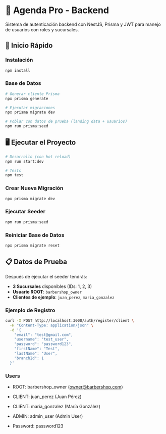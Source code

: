 # 🔐 Agenda Pro - Backend

Sistema de autenticación backend con NestJS, Prisma y JWT para manejo de usuarios con roles y sucursales.

## 🚀 Inicio Rápido

### Instalación
```bash
npm install
```

### Base de Datos
```bash
# Generar cliente Prisma
npx prisma generate

# Ejecutar migraciones
npx prisma migrate dev

# Poblar con datos de prueba (landing data + usuarios)
npm run prisma:seed
```

## 🖥️ Ejecutar el Proyecto

```bash
# Desarrollo (con hot reload)
npm run start:dev

# Tests
npm test
```

### Crear Nueva Migración
```bash
npx prisma migrate dev 
```

### Ejecutar Seeder
```bash
npm run prisma:seed
```

### Reiniciar Base de Datos
```bash
npx prisma migrate reset
```

## 📋 Datos de Prueba

Después de ejecutar el seeder tendrás:
- **3 Sucursales** disponibles (IDs: 1, 2, 3)
- **Usuario ROOT**: `barbershop_owner`
- **Clientes de ejemplo**: `juan_perez`, `maria_gonzalez`

### Ejemplo de Registro
```bash
curl -X POST http://localhost:3000/auth/register/client \
  -H "Content-Type: application/json" \
  -d '{
    "email": "test@gmail.com",
    "username": "test_user", 
    "password": "password123",
    "firstName": "Test",
    "lastName": "User",
    "branchId": 1
  }'
```


### Users
   - ROOT: barbershop_owner (owner@barbershop.com)
   - CLIENT: juan_perez (Juan Pérez)
   - CLIENT: maria_gonzalez (María González)
   - ADMIN: admin_user (Admin User)

   - Password: password123